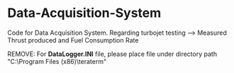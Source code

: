 # Data-Acquisition-System

Code for Data Acquisition System. Regarding turbojet testing --> Measured Thrust produced and Fuel Consumption Rate

REMOVE: For **DataLogger.INI** file, please place file under directory path "C:\Program Files (x86)\teraterm"
